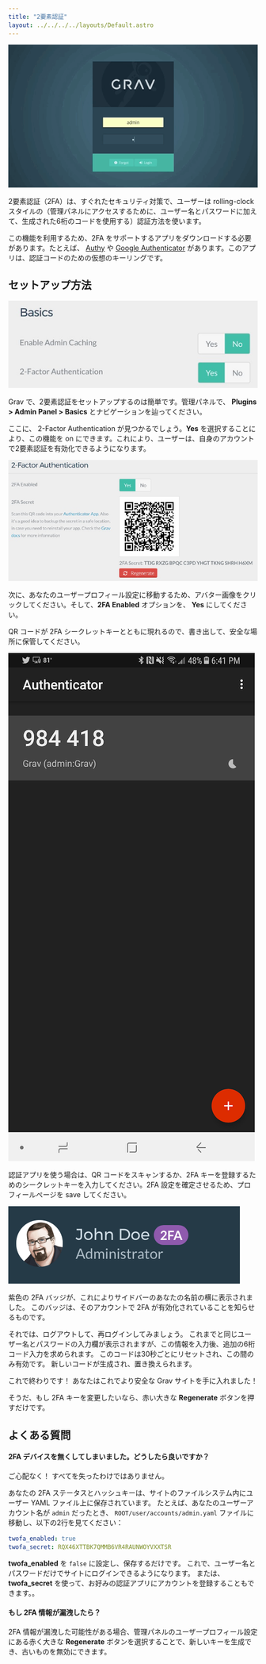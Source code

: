 ```yaml
---
title: "2要素認証"
layout: ../../../../layouts/Default.astro
---
```


![Admin Profile](auth3.gif)

2要素認証（2FA）は、すぐれたセキュリティ対策で、ユーザーは rolling-clock スタイルの（管理パネルにアクセスするために、ユーザー名とパスワードに加えて、生成された6桁のコードを使用する）認証方法を使います。

この機能を利用するため、2FA をサポートするアプリをダウンロードする必要があります。たとえば、 [Authy](https://authy.com/) や [Google Authenticator](https://play.google.com/store/apps/details?id=com.google.android.apps.authenticator2&hl=en) があります。このアプリは、認証コードのための仮想のキーリングです。

<h2 id="how-to-set-it-up">セットアップ方法</h2>

![](2fa_1.jpeg)

Grav で、2要素認証をセットアップするのは簡単です。管理パネルで、 **Plugins > Admin Panel > Basics** とナビゲーションを辿ってください。

ここに、 2-Factor Authentication が見つかるでしょう。**Yes** を選択することにより、この機能を on にできます。これにより、ユーザーは、自身のアカウントで2要素認証を有効化できるようになります。

![](2fa_2.jpeg)

次に、あなたのユーザープロフィール設定に移動するため、アバター画像をクリックしてください。そして、**2FA Enabled** オプションを、 **Yes** にしてください。

QR コードが 2FA シークレットキーとともに現れるので、書き出して、安全な場所に保管してください。

![](2fa_4.png)

認証アプリを使う場合は、QR コードをスキャンするか、2FA キーを登録するためのシークレットキーを入力してください。2FA 設定を確定させるため、プロフィールページを save してください。

![](2fa_5.png)

紫色の 2FA バッジが、これによりサイドバーのあなたの名前の横に表示されました。
このバッジは、そのアカウントで 2FA が有効化されていることを知らせるものです。

それでは、ログアウトして、再ログインしてみましょう。
これまでと同じユーザー名とパスワードの入力欄が表示されますが、この情報を入力後、追加の6桁コード入力を求められます。
このコードは30秒ごとにリセットされ、この間のみ有効です。
新しいコードが生成され、置き換えられます。

これで終わりです！ あなたはこれでより安全な Grav サイトを手に入れました！

そうだ、もし 2FA キーを変更したいなら、赤い大きな **Regenerate** ボタンを押すだけです。

<h2 id="frequently-asked-questions">よくある質問</h2>

<h4 id="what-happens-if-i-lose-access-to-my-2fa-device">2FA デバイスを無くしてしまいました。どうしたら良いですか？</h4>

ご心配なく！ すべてを失ったわけではありません。

あなたの 2FA ステータスとハッシュキーは、サイトのファイルシステム内にユーザー YAML ファイル上に保存されています。 たとえば、あなたのユーザーアカウント名が `admin` だったとき、 `ROOT/user/accounts/admin.yaml` ファイルに移動し、以下の2行を見てください：

```yaml
twofa_enabled: true
twofa_secret: RQX46XTTBK7QMMB6VR4RAUNWOYVXXTSR
```

**twofa_enabled** を `false` に設定し、保存するだけです。
これで、ユーザー名とパスワードだけでサイトにログインできるようになります。
または、 **twofa_secret** を使って、お好みの認証アプリにアカウントを登録することもできます。。

<h4 id="what-if-my-2fa-secret-is-compromised">もし 2FA 情報が漏洩したら？</h4>

2FA 情報が漏洩した可能性がある場合、管理パネルのユーザープロフィール設定にある赤く大きな **Regenerate** ボタンを選択することで、新しいキーを生成でき、古いものを無効にできます。


